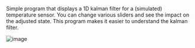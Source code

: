 Simple program that displays a 1D kalman filter for a (simulated) temperature sensor. You can change various sliders and see the impact on the adjusted state. This program makes it easier to understand the kalman filter.

![image](https://github.com/user-attachments/assets/00222dca-1cd8-4f26-8fd6-e6a0ccb62bf7)
